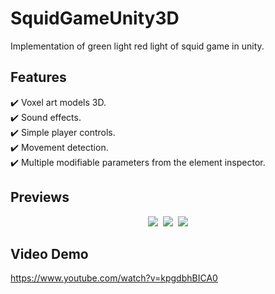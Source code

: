 # SquidGameUnity3D
Implementation of green light red light of squid game in unity.

## Features
✔️ Voxel art models 3D.\
✔️ Sound effects.\
✔️ Simple player controls.\
✔️ Movement detection.\
✔️ Multiple modifiable parameters from the element inspector.

## Previews

<p align="center">
  <kbd>
    <img src="https://i.ibb.co/x5p21Sj/1.png"></img>
    <img src="https://i.ibb.co/CPpXG16/2.png"></img>
    <img src="https://i.ibb.co/gyr0yzX/3.png"></img>
  </kbd>
</p>

## Video Demo
https://www.youtube.com/watch?v=kpgdbhBICA0
